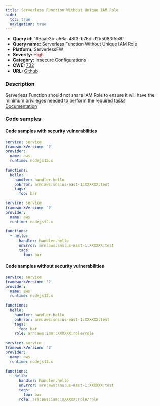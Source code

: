 ```yaml
---
title: Serverless Function Without Unique IAM Role
hide:
  toc: true
  navigation: true
---
```


<style>
  .highlight .hll {
    background-color: #ff171742;
  }
  .md-content {
    max-width: 1100px;
    margin: 0 auto;
  }
</style>

-   **Query id:** 165aae3b-a56a-48f3-b76d-d2b5083f5b8f
-   **Query name:** Serverless Function Without Unique IAM Role
-   **Platform:** ServerlessFW
-   **Severity:** <span style="color:#bb2124">High</span>
-   **Category:** Insecure Configurations
-   **CWE:** <a href="https://cwe.mitre.org/data/definitions/732.html" onclick="newWindowOpenerSafe(event, 'https://cwe.mitre.org/data/definitions/732.html')">732</a>
-   **URL:** [Github](https://github.com/Checkmarx/kics/tree/master/assets/queries/serverlessFW/serverless_function_without_unique_iam_role)

### Description
Serverless Function should not share IAM Role to ensure it will have the minimum privileges needed to perform the required tasks<br>
[Documentation](https://www.serverless.com/framework/docs/providers/aws/guide/serverless.yml#functions)

### Code samples
#### Code samples with security vulnerabilities
```yml title="Positive test num. 1 - yml file" hl_lines="8"
service: service
frameworkVersion: '2' 
provider:
  name: aws
  runtime: nodejs12.x
 
functions:
  hello:
    handler: handler.hello
    onError: arn:aws:sns:us-east-1:XXXXXX:test
    tags:
      foo: bar

```
```yml title="Positive test num. 2 - yml file" hl_lines="8"
service: service
frameworkVersion: '2' 
provider:
  name: aws
  runtime: nodejs12.x
 
functions:
  - hello:
      handler: handler.hello
      onError: arn:aws:sns:us-east-1:XXXXXX:test
      tags:
        foo: bar
```


#### Code samples without security vulnerabilities
```yml title="Negative test num. 1 - yml file"
service: service
frameworkVersion: '2' 
provider:
  name: aws
  runtime: nodejs12.x
 
functions:
  hello:
    handler: handler.hello
    onError: arn:aws:sns:us-east-1:XXXXXX:test
    tags:
      foo: bar
    role: arn:aws:iam::XXXXXX:role/role

```
```yml title="Negative test num. 2 - yml file"
service: service
frameworkVersion: '2' 
provider:
  name: aws
  runtime: nodejs12.x
 
functions:
  - hello:
      handler: handler.hello
      onError: arn:aws:sns:us-east-1:XXXXXX:test
      tags:
        foo: bar
      role: arn:aws:iam::XXXXXX:role/role
```
